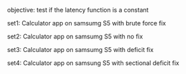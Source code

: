 objective: test if the latency function is a constant

set1: Calculator app on samsumg S5 with brute force fix

set2: Calculator app on samsumg S5 with no fix

set3: Calculator app on samsumg S5 with deficit fix

set4: Calculator app on samsung S5 with sectional deficit fix